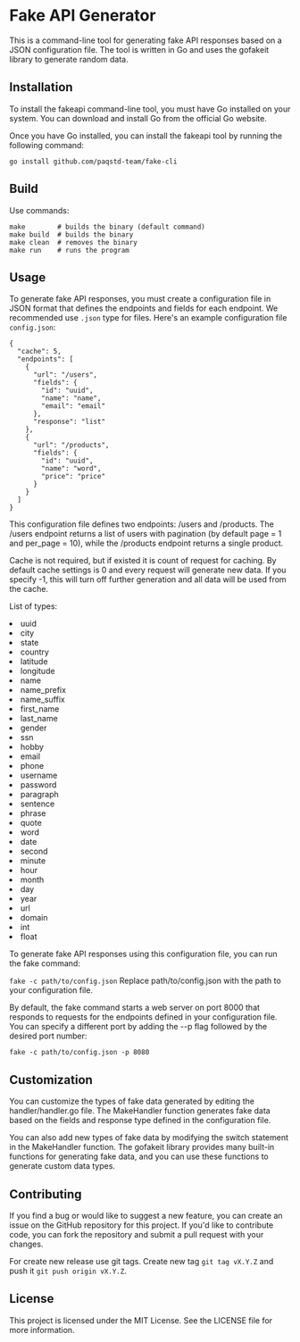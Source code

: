 # Fake API Generator

This is a command-line tool for generating fake API responses based on a JSON configuration file. The tool is written in Go and uses the gofakeit library to generate random data.

## Installation

To install the fakeapi command-line tool, you must have Go installed on your system. You can download and install Go from the official Go website.

Once you have Go installed, you can install the fakeapi tool by running the following command:

`go install github.com/paqstd-team/fake-cli`

## Build
Use commands:

```
make        # builds the binary (default command)
make build  # builds the binary
make clean  # removes the binary
make run    # runs the program
```

## Usage

To generate fake API responses, you must create a configuration file in JSON format that defines the endpoints and fields for each endpoint. We recommended use `.json` type for files. Here's an example configuration file `config.json`:

```
{
  "cache": 5,
  "endpoints": [
    {
      "url": "/users",
      "fields": {
        "id": "uuid",
        "name": "name",
        "email": "email"
      },
      "response": "list"
    },
    {
      "url": "/products",
      "fields": {
        "id": "uuid",
        "name": "word",
        "price": "price"
      }
    }
  ]
}
```
This configuration file defines two endpoints: /users and /products. The /users endpoint returns a list of users with pagination (by default page = 1 and per_page = 10), while the /products endpoint returns a single product.

Cache is not required, but if existed it is count of request for caching. By default cache settings is 0 and every request will generate new data. If you specify -1, this will turn off further generation and all data will be used from the cache.

List of types:
<div>
  <div>
    <li>uuid</li>
    <li>city</li>
    <li>state</li>
    <li>country</li>
    <li>latitude</li>
    <li>longitude</li>
    <li>name</li>
    <li>name_prefix</li>
    <li>name_suffix</li>
  </div>
  <div>
    <li>first_name</li>
    <li>last_name</li>
    <li>gender</li>
    <li>ssn</li>
    <li>hobby</li>
    <li>email</li>
    <li>phone</li>
    <li>username</li>
    <li>password</li>
    <li>paragraph</li>
    <li>sentence</li>
    <li>phrase</li>
    <li>quote</li>
  </div>
  <div>
    <li>word</li>
    <li>date</li>
    <li>second</li>
    <li>minute</li>
    <li>hour</li>
    <li>month</li>
    <li>day</li>
    <li>year</li>
    <li>url</li>
    <li>domain</li>
    <li>int</li>
    <li>float</li>
  </div>
</div>

To generate fake API responses using this configuration file, you can run the fake command:

`fake -c path/to/config.json`
Replace path/to/config.json with the path to your configuration file.

By default, the fake command starts a web server on port 8000 that responds to requests for the endpoints defined in your configuration file. You can specify a different port by adding the --p flag followed by the desired port number:

`fake -c path/to/config.json -p 8080`

## Customization

You can customize the types of fake data generated by editing the handler/handler.go file. The MakeHandler function generates fake data based on the fields and response type defined in the configuration file.

You can also add new types of fake data by modifying the switch statement in the MakeHandler function. The gofakeit library provides many built-in functions for generating fake data, and you can use these functions to generate custom data types.

## Contributing

If you find a bug or would like to suggest a new feature, you can create an issue on the GitHub repository for this project. If you'd like to contribute code, you can fork the repository and submit a pull request with your changes.

For create new release use git tags. Create new tag `git tag vX.Y.Z` and push it `git push origin vX.Y.Z`.

## License

This project is licensed under the MIT License. See the LICENSE file for more information.
